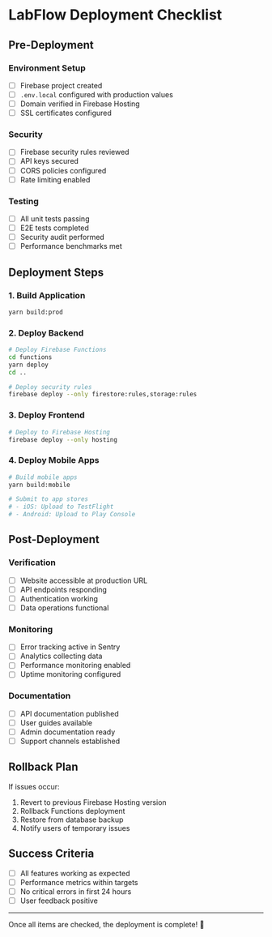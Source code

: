# LabFlow Deployment Checklist

## Pre-Deployment

### Environment Setup
- [ ] Firebase project created
- [ ] `.env.local` configured with production values
- [ ] Domain verified in Firebase Hosting
- [ ] SSL certificates configured

### Security
- [ ] Firebase security rules reviewed
- [ ] API keys secured
- [ ] CORS policies configured
- [ ] Rate limiting enabled

### Testing
- [ ] All unit tests passing
- [ ] E2E tests completed
- [ ] Security audit performed
- [ ] Performance benchmarks met

## Deployment Steps

### 1. Build Application
```bash
yarn build:prod
```

### 2. Deploy Backend
```bash
# Deploy Firebase Functions
cd functions
yarn deploy
cd ..

# Deploy security rules
firebase deploy --only firestore:rules,storage:rules
```

### 3. Deploy Frontend
```bash
# Deploy to Firebase Hosting
firebase deploy --only hosting
```

### 4. Deploy Mobile Apps
```bash
# Build mobile apps
yarn build:mobile

# Submit to app stores
# - iOS: Upload to TestFlight
# - Android: Upload to Play Console
```

## Post-Deployment

### Verification
- [ ] Website accessible at production URL
- [ ] API endpoints responding
- [ ] Authentication working
- [ ] Data operations functional

### Monitoring
- [ ] Error tracking active in Sentry
- [ ] Analytics collecting data
- [ ] Performance monitoring enabled
- [ ] Uptime monitoring configured

### Documentation
- [ ] API documentation published
- [ ] User guides available
- [ ] Admin documentation ready
- [ ] Support channels established

## Rollback Plan

If issues occur:
1. Revert to previous Firebase Hosting version
2. Rollback Functions deployment
3. Restore from database backup
4. Notify users of temporary issues

## Success Criteria

- [ ] All features working as expected
- [ ] Performance metrics within targets
- [ ] No critical errors in first 24 hours
- [ ] User feedback positive

---

Once all items are checked, the deployment is complete! 🎉